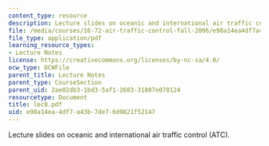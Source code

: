 ```yaml
---
content_type: resource
description: Lecture slides on oceanic and international air traffic control (ATC).
file: /media/courses/16-72-air-traffic-control-fall-2006/e98a14ea4df7a43b7de76d9821f52147_lec8.pdf
file_type: application/pdf
learning_resource_types:
- Lecture Notes
license: https://creativecommons.org/licenses/by-nc-sa/4.0/
ocw_type: OCWFile
parent_title: Lecture Notes
parent_type: CourseSection
parent_uid: 2ae02db3-1bd3-5af1-2683-31807e070124
resourcetype: Document
title: lec8.pdf
uid: e98a14ea-4df7-a43b-7de7-6d9821f52147
---
```

Lecture slides on oceanic and international air traffic control (ATC).